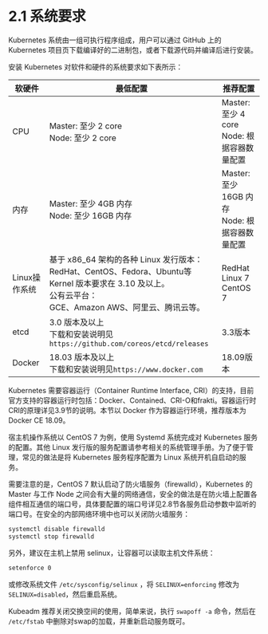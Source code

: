 # 2.1 系统要求

Kubernetes 系统由一组可执行程序组成，用户可以通过 GitHub 上的 Kubernetes 项目页下载编译好的二进制包，或者下载源代码并编译后进行安装。

安装 Kubernetes 对软件和硬件的系统要求如下表所示：

软硬件 | 最低配置 | 推荐配置 
--- | --- | ---
CPU | Master: 至少 2 core<br>Node: 至少 2 core | Master: 至少 4 core<br>Node: 根据容器数量配置
内存 | Master: 至少 4GB 内存<br>Node: 至少 16GB 内存 | Master: 至少 16GB 内存<br>Node: 根据容器数量配置
Linux操作系统 | 基于 x86\_64 架构的各种 Linux 发行版本：<br>RedHat、CentOS、Fedora、Ubuntu等<br>Kernel 版本要求在 3.10 及以上。<br>公有云平台：<br>GCE、Amazon AWS、阿里云、腾讯云等。| RedHat Linux 7<br>CentOS 7
etcd | 3.0 版本及以上<br>下载和安装说明见 `https://github.com/coreos/etcd/releases` | 3.3版本 
Docker | 18.03 版本及以上<br>下载和安装说明见`https://www.docker.com` | 18.09版本

Kubernetes 需要容器运行（Container Runtime Interface, CRI）的支持，目前官方支持的容器运行时包括：Docker、Contained、CRI-O和frakti。容器运行时CRI的原理详见3.9节的说明。本节以 Docker 作为容器运行环境，推荐版本为 Docker CE 18.09。

宿主机操作系统以 CentOS 7 为例，使用 Systemd 系统完成对 Kubernetes 服务的配置。其他 Linux 发行版的服务配置请参考相关的系统管理手册。为了便于管理，常见的做法是将 Kubernetes 服务程序配置为 Linux 系统开机自启动的服务。

需要注意的是，CentOS 7 默认启动了防火墙服务（firewalld），Kubernetes 的 Master 与工作 Node 之间会有大量的网络通信，安全的做法是在防火墙上配置各组件相互通信的端口号，具体要配置的端口号详见2.8节各服务启动参数中监听的端口号。在安全的内部网络环境中也可以关闭防火墙服务：

```bash
systemctl disable firewalld
systemctl stop firewalld
```

另外，建议在主机上禁用 selinux，让容器可以读取主机文件系统：

```bash
setenforce 0
```

或修改系统文件 `/etc/sysconfig/selinux` ，将 `SELINUX=enforcing` 修改为 `SELINUX=disabled`，然后重启系统。

Kubeadm 推荐关闭交换空间的使用，简单来说，执行 `swapoff -a` 命令，然后在 `/etc/fstab` 中删除对swap的加载，并重新启动服务既可。
